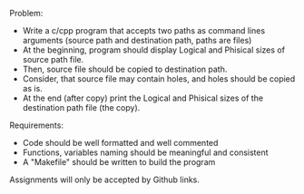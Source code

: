 Problem:
- Write a c/cpp program that accepts two paths as command lines arguments (source path and destination path, paths are files)
- At the beginning, program should display Logical and Phisical sizes of source path file.
- Then, source file should be copied to destination path.
- Consider, that source file may contain holes, and holes should be copied as is.
- At the end (after copy) print the Logical and Phisical sizes of the destination path file (the copy).

Requirements:
- Code should be well formatted and well commented
- Functions, variables naming should be meaningful and consistent
- A "Makefile" should be written to build the program

Assignments will only be accepted by Github links. 
